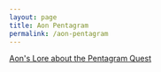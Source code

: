 ```yaml
---
layout: page
title: Aon Pentagram
permalink: /aon-pentagram
---
```



[Aon's Lore about the Pentagram Quest](https://docs.google.com/document/d/e/2PACX-1vTqiOuLG7_sNR0GHVfF9M5kz-96Gsf3RfWBmm3uDd_GTt7w0WF8ULmDeMp_vvSMzjKl4wVldPdpb8P7/pub)

